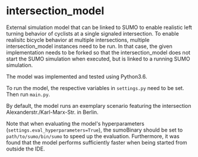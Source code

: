 # intersection_model

External simulation model that can be linked to SUMO to enable realistic left turning behavior of cyclists at a single signaled intersection. To enable realisitc bicycle behavior at multiple intersections, multiple intersection_model instances need to be run. In that case, the given implementation needs to be forked so that the intersection_model does not start the SUMO simulation when executed, but is linked to a running SUMO simulation. 

The model was implemented and tested using Python3.6.

To run the model, the respective variables in `settings.py` need to be set. Then run `main.py`. 

By default, the model runs an exemplary scenario featuring the intersection Alexanderstr./Karl-Marx-Str. in Berlin.  

Note that when evaluating the model's hyperparameters (`settings.eval_hyperparameters=True`), the sumoBinary should be set to `path/to/sumo/bin/sumo` to speed up the evaluation. Furthermore, it was found that the model performs sufficiently faster when being started from outside the IDE.
